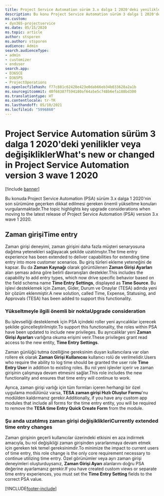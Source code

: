 ```yaml
---
title: Project Service Automation sürüm 3.x dalga 1 2020'deki yenilikler veya değişiklikler
description: Bu konu Project Service Automation sürüm 3 dalga 1 2020'deki yenilikler veya değişiklikler hakkında bilgi sağlar.
ms.custom:
- dyn365-projectservice
ms.date: 05/15/2020
ms.topic: article
author: stsporen
ms.author: stsporen
audience: Admin
search.audienceType:
- admin
- customizer
- enduser
search.app:
- D365CE
- D365PS
- ProjectOperations
ms.openlocfilehash: f77c881c62428e423e0dab66eb34b033628a2a1b
ms.sourcegitcommit: 40f68387f594180af64a5e5c748b6efa188bd300
ms.translationtype: HT
ms.contentlocale: tr-TR
ms.lasthandoff: 05/10/2021
ms.locfileid: "5996860"
---
```

# <a name="whats-new-or-changed-in-project-service-automation-version-3-wave-1-2020"></a><span data-ttu-id="ff503-103">Project Service Automation sürüm 3 dalga 1 2020'deki yenilikler veya değişiklikler</span><span class="sxs-lookup"><span data-stu-id="ff503-103">What's new or changed in Project Service Automation version 3 wave 1 2020</span></span>

[!include [banner](../includes/psa-now-project-operations.md)]

<span data-ttu-id="ff503-104">Bu konuda Project Service Automation (PSA) sürüm 3.x dalga 1 2020'nin son sürümüne geçerken dikkat edilmesi gereken önemli yükseltme konuları vurgulanmaktadır.</span><span class="sxs-lookup"><span data-stu-id="ff503-104">The topic highlights key upgrade considerations when moving to the latest release of Project Service Automation (PSA) version 3.x wave 1 2020.</span></span>

## <a name="time-entry"></a><span data-ttu-id="ff503-105">Zaman girişi</span><span class="sxs-lookup"><span data-stu-id="ff503-105">Time entry</span></span>
<span data-ttu-id="ff503-106">Zaman girişi deneyimi, zaman girişini daha fazla müşteri senaryosuna dağıtma yetenekleri sağlayacak şekilde uzatılmıştır.</span><span class="sxs-lookup"><span data-stu-id="ff503-106">The time entry experience has been extended to deliver capabilities for extending time entry into more customer scenarios.</span></span> <span data-ttu-id="ff503-107">Bu giriş türleri ekleme yeteneğini de kapsar. Bu da **Zaman Kaynağı** olarak görüntülenen **Zaman Girişi Ayarları** alan şeması adına göre belirli davranışları destekler.</span><span class="sxs-lookup"><span data-stu-id="ff503-107">This includes the capability to add entry types, which now drive specific behavior based on the field schema name **Time Entry Settings**, displayed as **Time Source**.</span></span> <span data-ttu-id="ff503-108">Bu işlevi desteklemek için Zaman, Gider, Durum ve Onaylar (TESA) adında yeni bir çözüm eklenmiştir.</span><span class="sxs-lookup"><span data-stu-id="ff503-108">A new solution, called Time, Expense, Statusing, and Approvals (TESA) has been added to support this functionality.</span></span>

### <a name="upgrade-consideration"></a><span data-ttu-id="ff503-109">Yükseltmeyle ilgili önemli bir nokta</span><span class="sxs-lookup"><span data-stu-id="ff503-109">Upgrade consideration</span></span>
<span data-ttu-id="ff503-110">Bu işlevselliği desteklemek için PSA içindeki roller yeni ayrıcalıklar içerecek şekilde güncelleştirilmiştir.</span><span class="sxs-lookup"><span data-stu-id="ff503-110">To support this functionality, the roles within PSA have been updated to include new privileges.</span></span> <span data-ttu-id="ff503-111">Bu ayrıcalıklar yeni **Zaman Girişi Ayarları** varlığına okuma erişimi verir.</span><span class="sxs-lookup"><span data-stu-id="ff503-111">These privileges grant read access to the new entity, **Time Entry Settings**.</span></span>

<span data-ttu-id="ff503-112">Zaman günlüğü tutma özelliğine gereksinim duyan kullanıcılara var olan rollere ek olarak **Zaman Girişi Kullanıcısı** kullanıcı rolü de verilmelidir.</span><span class="sxs-lookup"><span data-stu-id="ff503-112">Users who require the ability to log time should be granted the user role **Time Entry User** in addition to existing roles.</span></span> <span data-ttu-id="ff503-113">Bu rol yeni işlevler içerir ve zaman girişinin çalışmaya devam etmesini sağlar.</span><span class="sxs-lookup"><span data-stu-id="ff503-113">This role includes the new functionality and ensures that time entry will continue to work.</span></span>

<span data-ttu-id="ff503-114">Ayrıca, zaman girişi varlığı için tüm formları içeren herhangi bir özel uygulama modülünüz varsa, **TESA zaman girişi Hızlı Oluştur Formu**'nu modülden kaldırmanız gerekir.</span><span class="sxs-lookup"><span data-stu-id="ff503-114">Additionally, if you have any custom app modules that include all forms for the time entry entity, you will be required to remove the **TESA time Entry Quick Create Form** from the module.</span></span>

### <a name="currently-extended-time-entry-changes"></a><span data-ttu-id="ff503-115">Şu anda uzatılmış zaman girişi değişiklikleri</span><span class="sxs-lookup"><span data-stu-id="ff503-115">Currently extended time entry changes</span></span>
<span data-ttu-id="ff503-116">Zaman girişinin geçerli kullanıcılar üzerindeki etkisini en aza indirmek amacıyla, bu rol değişikliği zaman girişinden yararlanmaya devam etmek için gereken tek temel gereksinimdir.</span><span class="sxs-lookup"><span data-stu-id="ff503-116">To minimize the impact to current users of time entry, this role change is the only core requirement necessary to continue utilizing time entry.</span></span> <span data-ttu-id="ff503-117">Özel görünümler veya ayrı zaman girişi deneyimleri oluşturduysanız, **Zaman Girişi Ayarı** alanlarını doğru PSA değerine ayarlamanız gerekir.</span><span class="sxs-lookup"><span data-stu-id="ff503-117">If you have created custom views or separate time entry experiences, you must set the **Time Entry Setting** fields to the correct PSA value.</span></span>


[!INCLUDE[footer-include](../includes/footer-banner.md)]